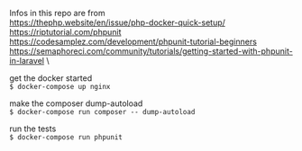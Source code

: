 Infos in this repo are from \
https://thephp.website/en/issue/php-docker-quick-setup/ \
https://riptutorial.com/phpunit \
https://codesamplez.com/development/phpunit-tutorial-beginners \
https://semaphoreci.com/community/tutorials/getting-started-with-phpunit-in-laravel \

get the docker started \
`$ docker-compose up nginx`

make the composer dump-autoload \
`$ docker-compose run composer -- dump-autoload`

run the tests \
`$ docker-compose run phpunit`


